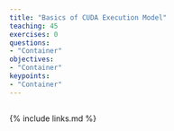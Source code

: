 ```yaml
---
title: "Basics of CUDA Execution Model"
teaching: 45
exercises: 0
questions:
- "Container"
objectives:
- "Container"
keypoints:
- "Container"
---
```


## 

{% include links.md %}